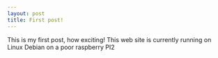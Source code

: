 ```yaml
---
layout: post
title: First post!
---
```


This is my first post, how exciting! This web site is currently running on Linux Debian on a poor raspberry PI2

